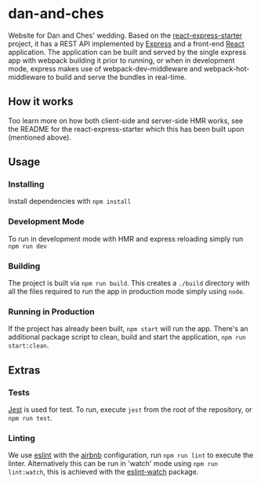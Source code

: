 # dan-and-ches

Website for Dan and Ches' wedding. Based on the 
[react-express-starter](https://github.com/dan-j/react-express-starter) project, it has a REST API 
implemented by [Express](https://expressjs.com/) and a front-end 
[React](https://facebook.github.io/react/) application. The application can be built and served 
by the single express app with webpack building it prior to running, or when in development mode,
 express makes use of webpack-dev-middleware and webpack-hot-middleware to build and serve the 
 bundles in real-time. 

## How it works

Too learn more on how both client-side and server-side HMR works, see the README for the 
react-express-starter which this has been built upon (mentioned above).

## Usage

### Installing

Install dependencies with `npm install`

### Development Mode

To run in development mode with HMR and express reloading simply run `npm run dev`

### Building

The project is built via `npm run build`. This creates a `./build` directory with all the files 
required to run the app in production mode simply using `node`.

### Running in Production

If the project has already been built, `npm start` will run the app. There's an additional 
package script to clean, build and start the application, `npm run start:clean`.

## Extras

### Tests

[Jest](https://facebook.github.io/jest/) is used for test. To run, execute `jest` from the root 
of the repository, or `npm run test`.

### Linting

We use [eslint](http://eslint.org/) with the 
[airbnb](https://www.npmjs.com/package/eslint-config-airbnb) configuration, run `npm run lint` to
execute the linter. Alternatively this can be run in 'watch' mode using `npm run lint:watch`, 
this is achieved with the [eslint-watch](https://www.npmjs.com/package/eslint-watch) package.
